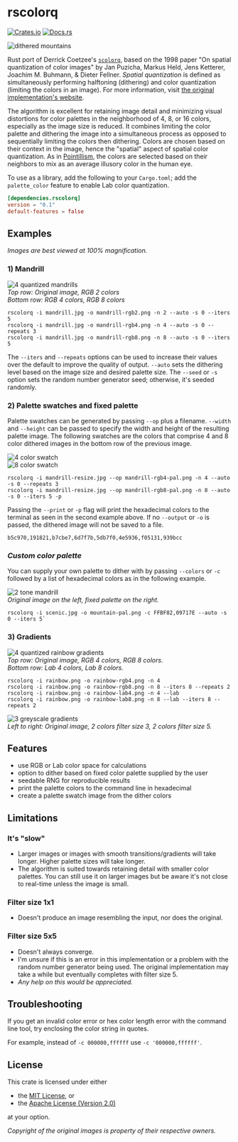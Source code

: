 # rscolorq
[![Crates.io](https://img.shields.io/crates/v/rscolorq.svg)](https://crates.io/crates/rscolorq)
[![Docs.rs](https://docs.rs/rscolorq/badge.svg)](https://docs.rs/rscolorq)

![dithered mountains](gfx/mountain-colors6-repeats4.png)

Rust port of Derrick Coetzee's [`scolorq`][scolorq], based on the 1998 paper
"On spatial quantization of color images" by Jan Puzicha, Markus Held, Jens
Ketterer, Joachim M. Buhmann, & Dieter Fellner. *Spatial quantization* is
defined as simultaneously performing halftoning (dithering) and color
quantization (limiting the colors in an image). For more information, visit
[the original implementation's website][scolorq].

The algorithm is excellent for retaining image detail and minimizing visual
distortions for color palettes in the neighborhood of 4, 8, or 16 colors,
especially as the image size is reduced. It combines limiting the color palette
and dithering the image into a simultaneous process as opposed to sequentially
limiting the colors then dithering. Colors are chosen based on their context in
the image, hence the "spatial" aspect of spatial color quantization. As in
[Pointillism][Pointillism], the colors are selected based on their neighbors to
mix as an average illusory color in the human eye.

[scolorq]: http://people.eecs.berkeley.edu/~dcoetzee/downloads/scolorq/
[Pointillism]: https://en.wikipedia.org/wiki/Pointillism#Gallery

To use as a library, add the following to your `Cargo.toml`; add the
`palette_color` feature to enable Lab color quantization.

```toml
[dependencies.rscolorq]
version = "0.1"
default-features = false
```

## Examples

*Images are best viewed at 100% magnification.*

### **1) Mandrill**

![4 quantized mandrills](/gfx/mandrill-montage.png)  
*Top row: Original image, RGB 2 colors*  
*Bottom row: RGB 4 colors, RGB 8 colors*  

```
rscolorq -i mandrill.jpg -o mandrill-rgb2.png -n 2 --auto -s 0 --iters 5
rscolorq -i mandrill.jpg -o mandrill-rgb4.png -n 4 --auto -s 0 --repeats 3
rscolorq -i mandrill.jpg -o mandrill-rgb8.png -n 8 --auto -s 0 --iters 5
```

The `--iters` and `--repeats` options can be used to increase their values over
the default to improve the quality of output. `--auto` sets the dithering
level based on the image size and desired palette size. The `--seed` or `-s`
option sets the random number generator seed; otherwise, it's seeded randomly.

### **2) Palette swatches and fixed palette**

Palette swatches can be generated by passing `--op` plus a filename. `--width`
and `--height` can be passed to specify the width and height of the resulting
palette image. The following swatches are the colors that comprise 4 and 8 color
dithered images in the bottom row of the previous image.

![4 color swatch](/gfx/mandrill-rgb4-pal.png)  
![8 color swatch](/gfx/mandrill-rgb8-pal.png)  

```
rscolorq -i mandrill-resize.jpg --op mandrill-rgb4-pal.png -n 4 --auto -s 0 --repeats 3
rscolorq -i mandrill-resize.jpg --op mandrill-rgb8-pal.png -n 8 --auto -s 0 --iters 5 -p
```

Passing the `--print` or `-p` flag will print the hexadecimal colors to the
terminal as seen in the second example above. If no `--output` or `-o` is
passed, the dithered image will not be saved to a file.

```
b5c970,191821,b7cbe7,6d7f7b,5db7f0,4e5936,f05131,939bcc
```

### ***Custom color palette***

You can supply your own palette to dither with by passing `--colors` or
`-c` followed by a list of hexadecimal colors as in the following example.

![2 tone mandrill](/gfx/mountain.jpg)  
*Original image on the left, fixed palette on the right.*

```
rscolorq -i scenic.jpg -o mountain-pal.png -c FFBF82,09717E --auto -s 0 --iters 5`
```

### **3) Gradients**

![4 quantized rainbow gradients](/gfx/rainbow-montage.png)  
*Top row: Original image, RGB 4 colors, RGB 8 colors.*  
*Bottom row: Lab 4 colors, Lab 8 colors.*  

```
rscolorq -i rainbow.png -o rainbow-rgb4.png -n 4
rscolorq -i rainbow.png -o rainbow-rgb8.png -n 8 --iters 8 --repeats 2
rscolorq -i rainbow.png -o rainbow-lab4.png -n 4 --lab
rscolorq -i rainbow.png -o rainbow-lab8.png -n 8 --lab --iters 8 --repeats 2
```

![3 greyscale gradients](/gfx/gradient-orig-3-5.png)  
*Left to right: Original image, 2 colors filter size 3, 2 colors filter size 5.*

## **Features**
- use RGB or Lab color space for calculations
- option to dither based on fixed color palette supplied by the user
- seedable RNG for reproducible results
- print the palette colors to the command line in hexadecimal
- create a palette swatch image from the dither colors

## **Limitations**

### It's "slow"
- Larger images or images with smooth transitions/gradients will take longer.
Higher palette sizes will take longer.
- The algorithm is suited towards retaining detail with smaller color palettes.
You can still use it on larger images but be aware it's not close to real-time
unless the image is small.

### Filter size 1x1
- Doesn't produce an image resembling the input, nor does the original.

### Filter size 5x5
- Doesn't always converge.
- I'm unsure if this is an error in this implementation or a problem with the
random number generator being used. The original implementation may take a while
but eventually completes with filter size 5.
- *Any help on this would be appreciated.*

## **Troubleshooting**
If you get an invalid color error or hex color length error with the command
line tool, try enclosing the color string in quotes.

For example, instead of `-c 000000,ffffff` use `-c '000000,ffffff'`.

## **License**
This crate is licensed under either
- the [MIT License](LICENSE-MIT), or
- the [Apache License (Version 2.0)](LICENSE-APACHE)

at your option.

*Copyright of the original images is property of their respective owners.*
